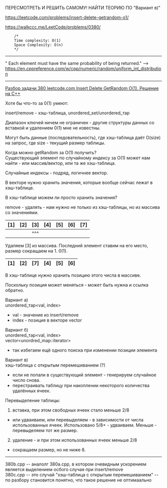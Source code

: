 ПЕРЕСМОТРЕТЬ И РЕШИТЬ САМОМУ! НАЙТИ ТЕОРИЮ ПО "Вариант в)" 

https://leetcode.com/problems/insert-delete-getrandom-o1/

https://walkccc.me/LeetCode/problems/0380/

        /*
        Time complexity: O(1)
        Space Complexity: O(n)
        */
_____

" Each element must have the same probability of being returned." --> https://en.cppreference.com/w/cpp/numeric/random/uniform_int_distribution
_____

[Разбор задачи 380 leetcode.com Insert Delete GetRandom O(1). Решение на C++](https://www.youtube.com/watch?v=knlHlKV6Uag)

Хотя бы что-то за 0(1) умеют:

insert/remove - хэш-таблица, unordered_set/unordered_тар

Диапазон ключей ничем не ограничен - другие структуры данных со вставкой и удалением 0(1) мне не известны.

Могут быть данные (последовательность), где хэш-таблица даёт O(size) на запрос, где size - текущий размер таблицы.

Когда можно getRandom за O(1) получить?  
Существующий элемент по случайному индексу за O(1) может нам найти - или массив/вектор, или та же хэш-таблица.

Случайные индексы - подряд, логичнее вектор.

В векторе нужно хранить значения, которые вообще сейчас лежат в хэш-таблице.

В хэш-таблице можем ли просто хранить значения?

remove - удалять - нам нужно не только из хэш-таблицы, но из массива со значениями.

| [1] 	| [2] 	| [3] 	| [4] 	| [5] 	| [6] 	| [7] 	|
|-----	|-----	|-----	|-----	|-----	|-----	|-----	|
|     	|     	| ^^^ 	|     	|     	|     	|     	|


Удаляем [3] из массива. Последний элемент ставим на его место, размер сокращаем на 1. 0(1).

| [1] 	| [2] 	| [7] 	| [4] 	| [5] 	| [6] 	| 
|-----	|-----	|-----	|-----	|-----	|-----	|

В хэш-таблице нужно хранить позицию этого числа в массиве.

Поскольку позиция может меняться - может быть нужна и ссылка обратно.

Вариант а)  
unordered_тар<val, index>  
- val - значение из insert/remove  
- index - позиция в векторе vector<val>

Вариант б)  
unordered_тар<val, index>   
vector<unordred_map::iterator>  
- так избегаем ещё одного поиска при изменении позиции элемента

Вариант в)  
хэш-таблица с открытым перемешиванием (?)  
- если не попали в существующий элемент - генерируем случайное число снова.  
- перестраивать таблицу при накоплении некоторого количества удалённых ячеек.


Перевыделение таблицы:  
1. вставка, при этом свободных ячеек стало меньше 2/8  
- или удваиваем, или перевыделяем - в зависимости от числа использованных ячеек. 
Использовано 5/8+ - удваиваем. Меньше - перевыделяем тот же размер.  
2. удаление - и при этом использованных ячеек меньше 2/8  
- сокращаем размер, но не ниже 8.



_____

380b.cpp -- аналолг 380a.cpp, в котором очевидным ускорением является выделением осбого случая при insert/remove  
380с.cpp -- это случай "хэш-таблица с открытым перемешиванием" -- по разбору становится понятно, что такое решение не оптимаально
